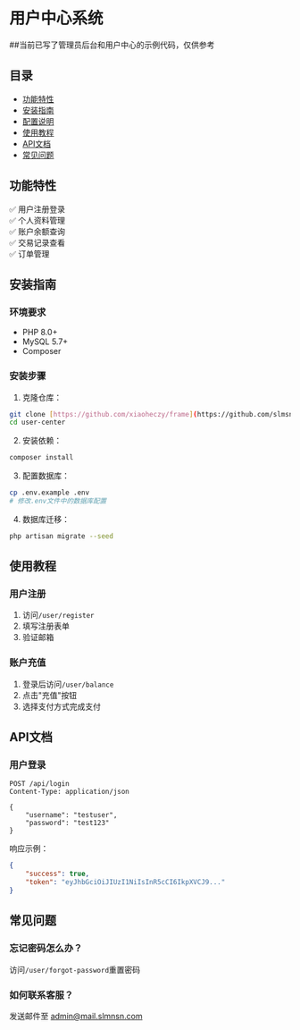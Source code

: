 # 用户中心系统

##当前已写了管理员后台和用户中心的示例代码，仅供参考

## 目录
- [功能特性](#功能特性)
- [安装指南](#安装指南)
- [配置说明](#配置说明)
- [使用教程](#使用教程)
- [API文档](#api文档)
- [常见问题](#常见问题)

## 功能特性
✅ 用户注册登录  
✅ 个人资料管理  
✅ 账户余额查询  
✅ 交易记录查看  
✅ 订单管理  

## 安装指南

### 环境要求
- PHP 8.0+
- MySQL 5.7+
- Composer

### 安装步骤
1. 克隆仓库：
```bash
git clone [https://github.com/xiaoheczy/frame](https://github.com/slmsns/NanoPHP).git
cd user-center
```

2. 安装依赖：
```bash
composer install
```

3. 配置数据库：
```bash
cp .env.example .env
# 修改.env文件中的数据库配置
```

4. 数据库迁移：
```bash
php artisan migrate --seed
```

## 使用教程

### 用户注册
1. 访问`/user/register`
2. 填写注册表单
3. 验证邮箱

### 账户充值
1. 登录后访问`/user/balance`
2. 点击"充值"按钮
3. 选择支付方式完成支付

## API文档

### 用户登录
```http
POST /api/login
Content-Type: application/json

{
    "username": "testuser",
    "password": "test123"
}
```

响应示例：
```json
{
    "success": true,
    "token": "eyJhbGciOiJIUzI1NiIsInR5cCI6IkpXVCJ9..."
}
```

## 常见问题

### 忘记密码怎么办？
访问`/user/forgot-password`重置密码

### 如何联系客服？
发送邮件至 admin@mail.slmnsn.com
